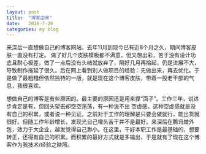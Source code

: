 ```yaml
---
layout: post
title:  "博客由来"
date:   2016-7-26
categories: my blog
---
```


来深后一直想做自己的博客网站。去年11月到现今已有近8个月之久，期间博客皮肤一直没有打定。
做了好几个皮肤模板都不满意，但又想出彩，苦于没有设计功底且耐心极差，做了一点后没有头绪就放弃了，隔好几月再拾起，仍是进展不大，导致制作拖延了很久。后在网上看到别人做项目的经验：先做出来，再去优化。于是做了最粗糙但依然独特的一版，就是现在这个博客皮肤，带着一股老干部的气息，我很喜欢。

想做自己的博客是有些原因的。最主要的原因还是用来撑“面子”。工作三年，说进步肯定是有，但回头望去却空空荡荡，有一种说不出
空虚感。这种空虚感就是没有自己的积累，或者说一种见证。之前对于工作的理解是只要会做就行，能出货就很好。但随工作年龄增长，发现光自己埋头苦干并不是最好。来深后在腾讯做外包，效力于大企业，越发觉得自己渺小。在这里，干好本职工作是最基础的，想要转正，还得有自己的积累。而积累的最好方式就是多输出，于是就有了现在这个博客作为我技术/经验之映照。